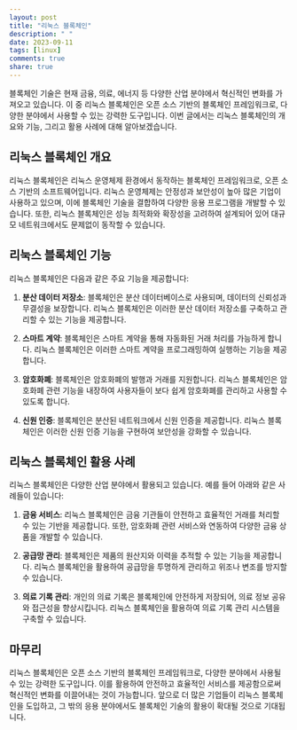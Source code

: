 ```yaml
---
layout: post
title: "리눅스 블록체인"
description: " "
date: 2023-09-11
tags: [linux]
comments: true
share: true
---
```


블록체인 기술은 현재 금융, 의료, 에너지 등 다양한 산업 분야에서 혁신적인 변화를 가져오고 있습니다. 이 중 리눅스 블록체인은 오픈 소스 기반의 블록체인 프레임워크로, 다양한 분야에서 사용할 수 있는 강력한 도구입니다. 이번 글에서는 리눅스 블록체인의 개요와 기능, 그리고 활용 사례에 대해 알아보겠습니다.

## 리눅스 블록체인 개요

리눅스 블록체인은 리눅스 운영체제 환경에서 동작하는 블록체인 프레임워크로, 오픈 소스 기반의 소프트웨어입니다. 리눅스 운영체제는 안정성과 보안성이 높아 많은 기업이 사용하고 있으며, 이에 블록체인 기술을 결합하여 다양한 응용 프로그램을 개발할 수 있습니다. 또한, 리눅스 블록체인은 성능 최적화와 확장성을 고려하여 설계되어 있어 대규모 네트워크에서도 문제없이 동작할 수 있습니다.

## 리눅스 블록체인 기능

리눅스 블록체인은 다음과 같은 주요 기능을 제공합니다:

1. **분산 데이터 저장소**: 블록체인은 분산 데이터베이스로 사용되며, 데이터의 신뢰성과 무결성을 보장합니다. 리눅스 블록체인은 이러한 분산 데이터 저장소를 구축하고 관리할 수 있는 기능을 제공합니다.

2. **스마트 계약**: 블록체인은 스마트 계약을 통해 자동화된 거래 처리를 가능하게 합니다. 리눅스 블록체인은 이러한 스마트 계약을 프로그래밍하여 실행하는 기능을 제공합니다.

3. **암호화폐**: 블록체인은 암호화폐의 발행과 거래를 지원합니다. 리눅스 블록체인은 암호화폐 관련 기능을 내장하여 사용자들이 보다 쉽게 암호화폐를 관리하고 사용할 수 있도록 합니다.

4. **신원 인증**: 블록체인은 분산된 네트워크에서 신원 인증을 제공합니다. 리눅스 블록체인은 이러한 신원 인증 기능을 구현하여 보안성을 강화할 수 있습니다.

## 리눅스 블록체인 활용 사례

리눅스 블록체인은 다양한 산업 분야에서 활용되고 있습니다. 예를 들어 아래와 같은 사례들이 있습니다:

1. **금융 서비스**: 리눅스 블록체인은 금융 기관들이 안전하고 효율적인 거래를 처리할 수 있는 기반을 제공합니다. 또한, 암호화폐 관련 서비스와 연동하여 다양한 금융 상품을 개발할 수 있습니다.

2. **공급망 관리**: 블록체인은 제품의 원산지와 이력을 추적할 수 있는 기능을 제공합니다. 리눅스 블록체인을 활용하여 공급망을 투명하게 관리하고 위조나 변조를 방지할 수 있습니다.

3. **의료 기록 관리**: 개인의 의료 기록은 블록체인에 안전하게 저장되어, 의료 정보 공유와 접근성을 향상시킵니다. 리눅스 블록체인을 활용하여 의료 기록 관리 시스템을 구축할 수 있습니다.

## 마무리

리눅스 블록체인은 오픈 소스 기반의 블록체인 프레임워크로, 다양한 분야에서 사용될 수 있는 강력한 도구입니다. 이를 활용하여 안전하고 효율적인 서비스를 제공함으로써 혁신적인 변화를 이끌어내는 것이 가능합니다. 앞으로 더 많은 기업들이 리눅스 블록체인을 도입하고, 그 밖의 응용 분야에서도 블록체인 기술의 활용이 확대될 것으로 기대됩니다.